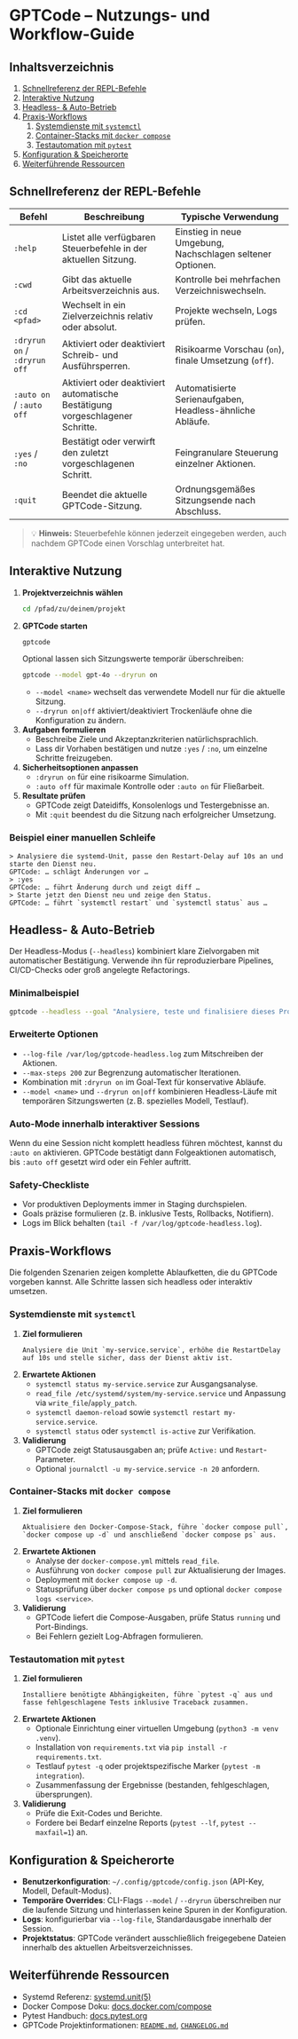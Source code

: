 # GPTCode – Nutzungs- und Workflow-Guide

## Inhaltsverzeichnis
1. [Schnellreferenz der REPL-Befehle](#schnellreferenz-der-repl-befehle)
2. [Interaktive Nutzung](#interaktive-nutzung)
3. [Headless- & Auto-Betrieb](#headless--auto-betrieb)
4. [Praxis-Workflows](#praxis-workflows)
   1. [Systemdienste mit `systemctl`](#systemdienste-mit-systemctl)
   2. [Container-Stacks mit `docker compose`](#container-stacks-mit-docker-compose)
   3. [Testautomation mit `pytest`](#testautomation-mit-pytest)
5. [Konfiguration & Speicherorte](#konfiguration--speicherorte)
6. [Weiterführende Ressourcen](#weiterführende-ressourcen)

## Schnellreferenz der REPL-Befehle
| Befehl | Beschreibung | Typische Verwendung |
| --- | --- | --- |
| `:help` | Listet alle verfügbaren Steuerbefehle in der aktuellen Sitzung. | Einstieg in neue Umgebung, Nachschlagen seltener Optionen. |
| `:cwd` | Gibt das aktuelle Arbeitsverzeichnis aus. | Kontrolle bei mehrfachen Verzeichniswechseln. |
| `:cd <pfad>` | Wechselt in ein Zielverzeichnis relativ oder absolut. | Projekte wechseln, Logs prüfen. |
| `:dryrun on` / `:dryrun off` | Aktiviert oder deaktiviert Schreib- und Ausführsperren. | Risikoarme Vorschau (`on`), finale Umsetzung (`off`). |
| `:auto on` / `:auto off` | Aktiviert oder deaktiviert automatische Bestätigung vorgeschlagener Schritte. | Automatisierte Serienaufgaben, Headless-ähnliche Abläufe. |
| `:yes` / `:no` | Bestätigt oder verwirft den zuletzt vorgeschlagenen Schritt. | Feingranulare Steuerung einzelner Aktionen. |
| `:quit` | Beendet die aktuelle GPTCode-Sitzung. | Ordnungsgemäßes Sitzungsende nach Abschluss. |

> 💡 **Hinweis:** Steuerbefehle können jederzeit eingegeben werden, auch nachdem GPTCode einen Vorschlag unterbreitet hat.

## Interaktive Nutzung
1. **Projektverzeichnis wählen**
   ```bash
   cd /pfad/zu/deinem/projekt
   ```
2. **GPTCode starten**
   ```bash
   gptcode
   ```
   Optional lassen sich Sitzungswerte temporär überschreiben:
   ```bash
   gptcode --model gpt-4o --dryrun on
   ```
   - `--model <name>` wechselt das verwendete Modell nur für die aktuelle Sitzung.
   - `--dryrun on|off` aktiviert/deaktiviert Trockenläufe ohne die Konfiguration zu ändern.
3. **Aufgaben formulieren**
   - Beschreibe Ziele und Akzeptanzkriterien natürlichsprachlich.
   - Lass dir Vorhaben bestätigen und nutze `:yes` / `:no`, um einzelne Schritte freizugeben.
4. **Sicherheitsoptionen anpassen**
   - `:dryrun on` für eine risikoarme Simulation.
   - `:auto off` für maximale Kontrolle oder `:auto on` für Fließarbeit.
5. **Resultate prüfen**
   - GPTCode zeigt Dateidiffs, Konsolenlogs und Testergebnisse an.
   - Mit `:quit` beendest du die Sitzung nach erfolgreicher Umsetzung.

### Beispiel einer manuellen Schleife
```text
> Analysiere die systemd-Unit, passe den Restart-Delay auf 10s an und starte den Dienst neu.
GPTCode: … schlägt Änderungen vor …
> :yes
GPTCode: … führt Änderung durch und zeigt diff …
> Starte jetzt den Dienst neu und zeige den Status.
GPTCode: … führt `systemctl restart` und `systemctl status` aus …
```

## Headless- & Auto-Betrieb
Der Headless-Modus (`--headless`) kombiniert klare Zielvorgaben mit automatischer Bestätigung. Verwende ihn für reproduzierbare Pipelines, CI/CD-Checks oder groß angelegte Refactorings.

### Minimalbeispiel
```bash
gptcode --headless --goal "Analysiere, teste und finalisiere dieses Projekt (systemd, Nginx, Docker, PyTest)."
```

### Erweiterte Optionen
- `--log-file /var/log/gptcode-headless.log` zum Mitschreiben der Aktionen.
- `--max-steps 200` zur Begrenzung automatischer Iterationen.
- Kombination mit `:dryrun on` im Goal-Text für konservative Abläufe.
- `--model <name>` und `--dryrun on|off` kombinieren Headless-Läufe mit temporären Sitzungswerten (z. B. spezielles Modell, Testlauf).

### Auto-Mode innerhalb interaktiver Sessions
Wenn du eine Session nicht komplett headless führen möchtest, kannst du `:auto on` aktivieren. GPTCode bestätigt dann Folgeaktionen automatisch, bis `:auto off` gesetzt wird oder ein Fehler auftritt.

### Safety-Checkliste
- Vor produktiven Deployments immer in Staging durchspielen.
- Goals präzise formulieren (z. B. inklusive Tests, Rollbacks, Notifiern).
- Logs im Blick behalten (`tail -f /var/log/gptcode-headless.log`).

## Praxis-Workflows
Die folgenden Szenarien zeigen komplette Ablaufketten, die du GPTCode vorgeben kannst. Alle Schritte lassen sich headless oder interaktiv umsetzen.

### Systemdienste mit `systemctl`
1. **Ziel formulieren**
   ```text
   Analysiere die Unit `my-service.service`, erhöhe die RestartDelay auf 10s und stelle sicher, dass der Dienst aktiv ist.
   ```
2. **Erwartete Aktionen**
   - `systemctl status my-service.service` zur Ausgangsanalyse.
   - `read_file /etc/systemd/system/my-service.service` und Anpassung via `write_file`/`apply_patch`.
   - `systemctl daemon-reload` sowie `systemctl restart my-service.service`.
   - `systemctl status` oder `systemctl is-active` zur Verifikation.
3. **Validierung**
   - GPTCode zeigt Statusausgaben an; prüfe `Active:` und `Restart`-Parameter.
   - Optional `journalctl -u my-service.service -n 20` anfordern.

### Container-Stacks mit `docker compose`
1. **Ziel formulieren**
   ```text
   Aktualisiere den Docker-Compose-Stack, führe `docker compose pull`, `docker compose up -d` und anschließend `docker compose ps` aus.
   ```
2. **Erwartete Aktionen**
   - Analyse der `docker-compose.yml` mittels `read_file`.
   - Ausführung von `docker compose pull` zur Aktualisierung der Images.
   - Deployment mit `docker compose up -d`.
   - Statusprüfung über `docker compose ps` und optional `docker compose logs <service>`.
3. **Validierung**
   - GPTCode liefert die Compose-Ausgaben, prüfe Status `running` und Port-Bindings.
   - Bei Fehlern gezielt Log-Abfragen formulieren.

### Testautomation mit `pytest`
1. **Ziel formulieren**
   ```text
   Installiere benötigte Abhängigkeiten, führe `pytest -q` aus und fasse fehlgeschlagene Tests inklusive Traceback zusammen.
   ```
2. **Erwartete Aktionen**
   - Optionale Einrichtung einer virtuellen Umgebung (`python3 -m venv .venv`).
   - Installation von `requirements.txt` via `pip install -r requirements.txt`.
   - Testlauf `pytest -q` oder projektspezifische Marker (`pytest -m integration`).
   - Zusammenfassung der Ergebnisse (bestanden, fehlgeschlagen, übersprungen).
3. **Validierung**
   - Prüfe die Exit-Codes und Berichte.
   - Fordere bei Bedarf einzelne Reports (`pytest --lf`, `pytest --maxfail=1`) an.

## Konfiguration & Speicherorte
- **Benutzerkonfiguration**: `~/.config/gptcode/config.json` (API-Key, Modell, Default-Modus).
- **Temporäre Overrides**: CLI-Flags `--model` / `--dryrun` überschreiben nur die laufende Sitzung und hinterlassen keine Spuren in der Konfiguration.
- **Logs**: konfigurierbar via `--log-file`, Standardausgabe innerhalb der Session.
- **Projektstatus**: GPTCode verändert ausschließlich freigegebene Dateien innerhalb des aktuellen Arbeitsverzeichnisses.

## Weiterführende Ressourcen
- Systemd Referenz: [systemd.unit(5)](https://www.freedesktop.org/software/systemd/man/latest/systemd.unit.html)
- Docker Compose Doku: [docs.docker.com/compose](https://docs.docker.com/compose/)
- Pytest Handbuch: [docs.pytest.org](https://docs.pytest.org/)
- GPTCode Projektinformationen: [`README.md`](./README.md), [`CHANGELOG.md`](./CHANGELOG.md)

